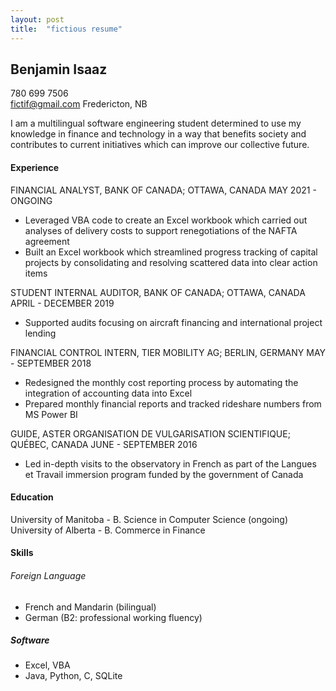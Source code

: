 ```yaml
---
layout: post
title:  "fictious resume"
---
```


## Benjamin Isaaz  
780 699 7506  
fictif@gmail.com
Fredericton, NB  

I am a multilingual software engineering student determined to use my knowledge in finance and technology in a way that benefits society and contributes to current initiatives which can improve our collective future.

#### Experience
FINANCIAL ANALYST, BANK OF CANADA; OTTAWA, CANADA
MAY 2021 - ONGOING
- Leveraged VBA code to create an Excel workbook which carried out analyses of delivery costs to support renegotiations of the NAFTA agreement
- Built an Excel workbook which streamlined progress tracking of capital projects by consolidating and resolving scattered data into clear action items

STUDENT INTERNAL AUDITOR, BANK OF CANADA; OTTAWA, CANADA
APRIL - DECEMBER 2019
- Supported audits focusing on aircraft financing and international project lending

FINANCIAL CONTROL INTERN, TIER MOBILITY AG; BERLIN, GERMANY
MAY - SEPTEMBER 2018
- Redesigned the monthly cost reporting process by automating the integration of accounting data into Excel
- Prepared monthly financial reports and tracked rideshare numbers from MS Power BI

GUIDE, ASTER ORGANISATION DE VULGARISATION SCIENTIFIQUE; QUÉBEC, CANADA
JUNE - SEPTEMBER 2016
- Led in-depth visits to the observatory in French as part of the Langues et Travail immersion program funded by the government of Canada

#### Education
University of Manitoba - B. Science in Computer Science (ongoing)
University of Alberta - B. Commerce in Finance

#### Skills
###### Foreign Language
- French and Mandarin (bilingual)
- German (B2: professional working fluency)

##### Software
- Excel, VBA
- Java, Python, C, SQLite
